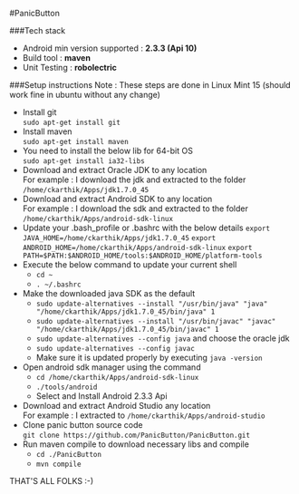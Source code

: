 #PanicButton
  
###Tech stack
 * Android min version supported : **2.3.3 (Api 10)**
 * Build tool : **maven**
 * Unit Testing : **robolectric**

###Setup instructions
Note : These steps are done in Linux Mint 15 (should work fine in ubuntu without any change)

* Install git  
```sudo apt-get install git```
* Install maven  
```sudo apt-get install maven```
* You need to install the below lib for 64-bit OS   
```sudo apt-get install ia32-libs```
* Download and extract Oracle JDK to any location  
  For example : I download the jdk and extracted to the folder ```/home/ckarthik/Apps/jdk1.7.0_45```
* Download and extract Android SDK to any location  
  For example : I download the sdk and extracted to the folder ```/home/ckarthik/Apps/android-sdk-linux```
* Update your .bash_profile or .bashrc  with the below details
```export JAVA_HOME=/home/ckarthik/Apps/jdk1.7.0_45```
```export ANDROID_HOME=/home/ckarthik/Apps/android-sdk-linux```
```export PATH=$PATH:$ANDROID_HOME/tools:$ANDROID_HOME/platform-tools```
* Execute the below command to update your current shell  
    * ```cd ~```  
    * ```. ~/.bashrc```
* Make the downloaded java SDK as the default  
    * ```sudo update-alternatives --install "/usr/bin/java" "java" "/home/ckarthik/Apps/jdk1.7.0_45/bin/java" 1```
    * ```sudo update-alternatives --install "/usr/bin/javac" "javac" "/home/ckarthik/Apps/jdk1.7.0_45/bin/javac" 1```
    * ```sudo update-alternatives --config java``` and choose the oracle jdk
    * ```sudo update-alternatives --config javac```
    * Make sure it is updated properly by executing ```java -version```
* Open android sdk manager using the command  
    * ```cd /home/ckarthik/Apps/android-sdk-linux```  
    * ```./tools/android```
    * Select and Install Android 2.3.3 Api
* Download and extract Android Studio any location  
  For example : I extracted to ```/home/ckarthik/Apps/android-studio```
* Clone panic button source code  
  ```git clone https://github.com/PanicButton/PanicButton.git```
* Run maven compile to download necessary libs and compile
    * ```cd ./PanicButton```
    * ```mvn compile```


THAT'S ALL FOLKS :-)